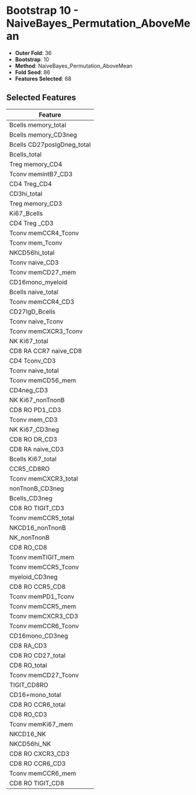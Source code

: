 # Bootstrap 10 - NaiveBayes_Permutation_AboveMean

- **Outer Fold**: 36
- **Bootstrap**: 10
- **Method**: NaiveBayes_Permutation_AboveMean
- **Fold Seed**: 86
- **Features Selected**: 68

## Selected Features

| Feature |
|---------|
| Bcells memory_total |
| Bcells memory_CD3neg |
| Bcells CD27posIgDneg_total |
| Bcells_total |
| Treg memory_CD4 |
| Tconv memintB7_CD3 |
| CD4 Treg_CD4 |
| CD3hi_total |
| Treg memory_CD3 |
| Ki67_Bcells |
| CD4 Treg _CD3 |
| Tconv memCCR4_Tconv |
| Tconv mem_Tconv |
| NKCD56hi_total |
| Tconv naive_CD3 |
| Tconv memCD27_mem |
| CD16mono_myeloid |
| Bcells naive_total |
| Tconv memCCR4_CD3 |
| CD27IgD_Bcells |
| Tconv naive_Tconv |
| Tconv memCXCR3_Tconv |
| NK Ki67_total |
| CD8 RA CCR7 naive_CD8 |
| CD4 Tconv_CD3 |
| Tconv naive_total |
| Tconv memCD56_mem |
| CD4neg_CD3 |
| NK Ki67_nonTnonB |
| CD8 RO PD1_CD3 |
| Tconv mem_CD3 |
| NK Ki67_CD3neg |
| CD8 RO DR_CD3 |
| CD8 RA naive_CD3 |
| Bcells Ki67_total |
| CCR5_CD8RO |
| Tconv memCXCR3_total |
| nonTnonB_CD3neg |
| Bcells_CD3neg |
| CD8 RO TIGIT_CD3 |
| Tconv memCCR5_total |
| NKCD16_nonTnonB |
| NK_nonTnonB |
| CD8 RO_CD8 |
| Tconv memTIGIT_mem |
| Tconv memCCR5_Tconv |
| myeloid_CD3neg |
| CD8 RO CCR5_CD8 |
| Tconv memPD1_Tconv |
| Tconv memCCR5_mem |
| Tconv memCXCR3_CD3 |
| Tconv memCCR6_Tconv |
| CD16mono_CD3neg |
| CD8 RA_CD3 |
| CD8 RO CD27_total |
| CD8 RO_total |
| Tconv memCD27_Tconv |
| TIGIT_CD8RO |
| CD16+mono_total |
| CD8 RO CCR6_total |
| CD8 RO_CD3 |
| Tconv memKi67_mem |
| NKCD16_NK |
| NKCD56hi_NK |
| CD8 RO CXCR3_CD3 |
| CD8 RO CCR6_CD3 |
| Tconv memCCR6_mem |
| CD8 RO TIGIT_CD8 |
